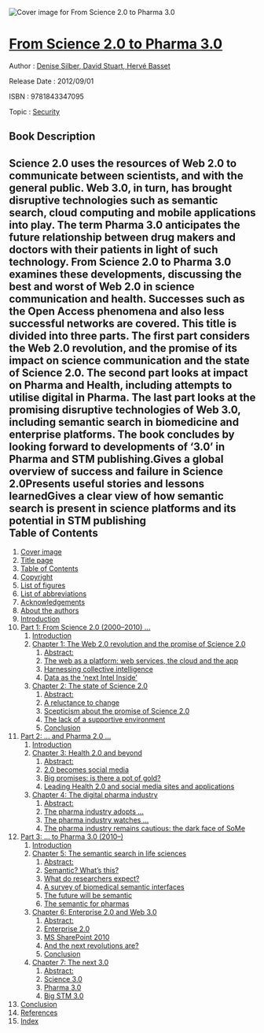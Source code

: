![Cover image for From Science 2.0 to Pharma 3.0](https://imgdetail.ebookreading.net/cover/cover/security/EB9781843347095.jpg)

[From Science 2.0 to Pharma 3.0](https://ebookreading.net/view/book/From+Science+2.0+to+Pharma+3.0-EB9781843347095_1.html "From Science 2.0 to Pharma 3.0")
====================================================================================================================

Author : [Denise Silber](https://ebookreading.net/search/author/Denise+Silber),[ David Stuart](https://ebookreading.net/search/author/+David+Stuart),[ Hervé Basset](https://ebookreading.net/search/author/+Herv%C3%A9+Basset)

Release Date : 2012/09/01

ISBN : 9781843347095

Topic : [Security](https://ebookreading.net/search/category/security)

Book Description
-----------------

Science 2.0 uses the resources of Web 2.0 to communicate between scientists, and with the general public. Web 3.0, in turn, has brought disruptive technologies such as semantic search, cloud computing and mobile applications into play. The term Pharma 3.0 anticipates the future relationship between drug makers and doctors with their patients in light of such technology. From Science 2.0 to Pharma 3.0 examines these developments, discussing the best and worst of Web 2.0 in science communication and health. Successes such as the Open Access phenomena and also less successful networks are covered. This title is divided into three parts. The first part considers the Web 2.0 revolution, and the promise of its impact on science communication and the state of Science 2.0. The second part looks at impact on Pharma and Health, including attempts to utilise digital in Pharma. The last part looks at the promising disruptive technologies of Web 3.0, including semantic search in biomedicine and enterprise platforms. The book concludes by looking forward to developments of ‘3.0’ in Pharma and STM publishing.Gives a global overview of success and failure in Science 2.0Presents useful stories and lessons learnedGives a clear view of how semantic search is present in science platforms and its potential in STM publishing              
Table of Contents
-----------------

1. [Cover image](https://ebookreading.net/view/book/From+Science+2.0+to+Pharma+3.0-EB9781843347095_1.html)
1. [Title page](https://ebookreading.net/view/book/From+Science+2.0+to+Pharma+3.0-EB9781843347095_2.html)
1. [Table of Contents](https://ebookreading.net/view/book/From+Science+2.0+to+Pharma+3.0-EB9781843347095_3.html)
1. [Copyright](https://ebookreading.net/view/book/From+Science+2.0+to+Pharma+3.0-EB9781843347095_4.html)
1. [List of figures](https://ebookreading.net/view/book/From+Science+2.0+to+Pharma+3.0-EB9781843347095_5.html)
1. [List of abbreviations](https://ebookreading.net/view/book/From+Science+2.0+to+Pharma+3.0-EB9781843347095_7.html)
1. [Acknowledgements](https://ebookreading.net/view/book/From+Science+2.0+to+Pharma+3.0-EB9781843347095_8.html)
1. [About the authors](https://ebookreading.net/view/book/From+Science+2.0+to+Pharma+3.0-EB9781843347095_9.html)
1. [Introduction](https://ebookreading.net/view/book/From+Science+2.0+to+Pharma+3.0-EB9781843347095_10.html)
1. [Part 1: From Science 2.0 (2000–2010) …](https://ebookreading.net/view/book/From+Science+2.0+to+Pharma+3.0-EB9781843347095_0.html)
    1. [Introduction](https://ebookreading.net/view/book/From+Science+2.0+to+Pharma+3.0-EB9781843347095_11.html)
    1. [Chapter 1: The Web 2.0 revolution and the promise of Science 2.0](https://ebookreading.net/view/book/From+Science+2.0+to+Pharma+3.0-EB9781843347095_13.html)
        1. [Abstract:](https://ebookreading.net/view/book/From+Science+2.0+to+Pharma+3.0-EB9781843347095_13.html#ab0010)
        1. [The web as a platform: web services, the cloud and the app](https://ebookreading.net/view/book/From+Science+2.0+to+Pharma+3.0-EB9781843347095_13.html#st0020)
        1. [Harnessing collective intelligence](https://ebookreading.net/view/book/From+Science+2.0+to+Pharma+3.0-EB9781843347095_13.html#st0030)
        1. [Data as the ‘next Intel Inside’](https://ebookreading.net/view/book/From+Science+2.0+to+Pharma+3.0-EB9781843347095_13.html#st0040)
    1. [Chapter 2: The state of Science 2.0](https://ebookreading.net/view/book/From+Science+2.0+to+Pharma+3.0-EB9781843347095_14.html)
        1. [Abstract:](https://ebookreading.net/view/book/From+Science+2.0+to+Pharma+3.0-EB9781843347095_14.html#ab0010)
        1. [A reluctance to change](https://ebookreading.net/view/book/From+Science+2.0+to+Pharma+3.0-EB9781843347095_14.html#st0020)
        1. [Scepticism about the promise of Science 2.0](https://ebookreading.net/view/book/From+Science+2.0+to+Pharma+3.0-EB9781843347095_14.html#st0025)
        1. [The lack of a supportive environment](https://ebookreading.net/view/book/From+Science+2.0+to+Pharma+3.0-EB9781843347095_14.html#st0030)
        1. [Conclusion](https://ebookreading.net/view/book/From+Science+2.0+to+Pharma+3.0-EB9781843347095_14.html#st0035)
1. [Part 2: … and Pharma 2.0 …](https://ebookreading.net/view/book/From+Science+2.0+to+Pharma+3.0-EB9781843347095_15.html)
    1. [Introduction](https://ebookreading.net/view/book/From+Science+2.0+to+Pharma+3.0-EB9781843347095_16.html)
    1. [Chapter 3: Health 2.0 and beyond](https://ebookreading.net/view/book/From+Science+2.0+to+Pharma+3.0-EB9781843347095_0.html)
        1. [Abstract:](https://ebookreading.net/view/book/From+Science+2.0+to+Pharma+3.0-EB9781843347095_0.html#ab0010)
        1. [2.0 becomes social media](https://ebookreading.net/view/book/From+Science+2.0+to+Pharma+3.0-EB9781843347095_0.html#st0020)
        1. [Big promises: is there a pot of gold?](https://ebookreading.net/view/book/From+Science+2.0+to+Pharma+3.0-EB9781843347095_0.html#st0025)
        1. [Leading Health 2.0 and social media sites and applications](https://ebookreading.net/view/book/From+Science+2.0+to+Pharma+3.0-EB9781843347095_0.html#st0030)
    1. [Chapter 4: The digital pharma industry](https://ebookreading.net/view/book/From+Science+2.0+to+Pharma+3.0-EB9781843347095_18.html)
        1. [Abstract:](https://ebookreading.net/view/book/From+Science+2.0+to+Pharma+3.0-EB9781843347095_18.html#ab0010)
        1. [The pharma industry adopts …](https://ebookreading.net/view/book/From+Science+2.0+to+Pharma+3.0-EB9781843347095_18.html#st0020)
        1. [The pharma industry watches …](https://ebookreading.net/view/book/From+Science+2.0+to+Pharma+3.0-EB9781843347095_18.html#st0040)
        1. [The pharma industry remains cautious: the dark face of SoMe](https://ebookreading.net/view/book/From+Science+2.0+to+Pharma+3.0-EB9781843347095_18.html#st0045)
1. [Part 3: … to Pharma 3.0 (2010–)](https://ebookreading.net/view/book/From+Science+2.0+to+Pharma+3.0-EB9781843347095_19.html)
    1. [Introduction](https://ebookreading.net/view/book/From+Science+2.0+to+Pharma+3.0-EB9781843347095_20.html)
    1. [Chapter 5: The semantic search in life sciences](https://ebookreading.net/view/book/From+Science+2.0+to+Pharma+3.0-EB9781843347095_21.html)
        1. [Abstract:](https://ebookreading.net/view/book/From+Science+2.0+to+Pharma+3.0-EB9781843347095_21.html#ab0010)
        1. [Semantic? What’s this?](https://ebookreading.net/view/book/From+Science+2.0+to+Pharma+3.0-EB9781843347095_21.html#st0020)
        1. [What do researchers expect?](https://ebookreading.net/view/book/From+Science+2.0+to+Pharma+3.0-EB9781843347095_21.html#st0025)
        1. [A survey of biomedical semantic interfaces](https://ebookreading.net/view/book/From+Science+2.0+to+Pharma+3.0-EB9781843347095_21.html#st0035)
        1. [The future will be semantic](https://ebookreading.net/view/book/From+Science+2.0+to+Pharma+3.0-EB9781843347095_21.html#st0050)
        1. [The semantic for pharmas](https://ebookreading.net/view/book/From+Science+2.0+to+Pharma+3.0-EB9781843347095_21.html#st0055)
    1. [Chapter 6: Enterprise 2.0 and Web 3.0](https://ebookreading.net/view/book/From+Science+2.0+to+Pharma+3.0-EB9781843347095_22.html)
        1. [Abstract:](https://ebookreading.net/view/book/From+Science+2.0+to+Pharma+3.0-EB9781843347095_22.html#ab0010)
        1. [Enterprise 2.0](https://ebookreading.net/view/book/From+Science+2.0+to+Pharma+3.0-EB9781843347095_22.html#st0020)
        1. [MS SharePoint 2010](https://ebookreading.net/view/book/From+Science+2.0+to+Pharma+3.0-EB9781843347095_22.html#st0025)
        1. [And the next revolutions are?](https://ebookreading.net/view/book/From+Science+2.0+to+Pharma+3.0-EB9781843347095_22.html#st0035a)
        1. [Conclusion](https://ebookreading.net/view/book/From+Science+2.0+to+Pharma+3.0-EB9781843347095_22.html#st0065)
    1. [Chapter 7: The next 3.0](https://ebookreading.net/view/book/From+Science+2.0+to+Pharma+3.0-EB9781843347095_23.html)
        1. [Abstract:](https://ebookreading.net/view/book/From+Science+2.0+to+Pharma+3.0-EB9781843347095_23.html#ab0010)
        1. [Science 3.0](https://ebookreading.net/view/book/From+Science+2.0+to+Pharma+3.0-EB9781843347095_23.html#st0020)
        1. [Pharma 3.0](https://ebookreading.net/view/book/From+Science+2.0+to+Pharma+3.0-EB9781843347095_23.html#st0025)
        1. [Big STM 3.0](https://ebookreading.net/view/book/From+Science+2.0+to+Pharma+3.0-EB9781843347095_23.html#st0045)
1. [Conclusion](https://ebookreading.net/view/book/From+Science+2.0+to+Pharma+3.0-EB9781843347095_0.html)
1. [References](https://ebookreading.net/view/book/From+Science+2.0+to+Pharma+3.0-EB9781843347095_25.html)
1. [Index](https://ebookreading.net/view/book/From+Science+2.0+to+Pharma+3.0-EB9781843347095_0.html)
